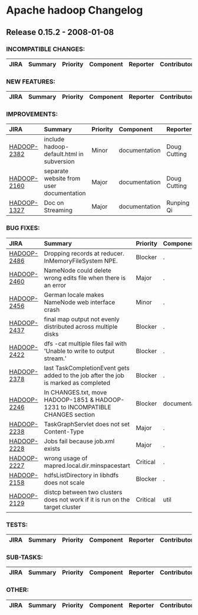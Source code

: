 
<!---
# Licensed to the Apache Software Foundation (ASF) under one
# or more contributor license agreements.  See the NOTICE file
# distributed with this work for additional information
# regarding copyright ownership.  The ASF licenses this file
# to you under the Apache License, Version 2.0 (the
# "License"); you may not use this file except in compliance
# with the License.  You may obtain a copy of the License at
#
#     http://www.apache.org/licenses/LICENSE-2.0
#
# Unless required by applicable law or agreed to in writing, software
# distributed under the License is distributed on an "AS IS" BASIS,
# WITHOUT WARRANTIES OR CONDITIONS OF ANY KIND, either express or implied.
# See the License for the specific language governing permissions and
# limitations under the License.
-->
# Apache hadoop Changelog

## Release 0.15.2 - 2008-01-08

### INCOMPATIBLE CHANGES:

| JIRA | Summary | Priority | Component | Reporter | Contributor |
|:---- |:---- | :--- |:---- |:---- |:---- |


### NEW FEATURES:

| JIRA | Summary | Priority | Component | Reporter | Contributor |
|:---- |:---- | :--- |:---- |:---- |:---- |


### IMPROVEMENTS:

| JIRA | Summary | Priority | Component | Reporter | Contributor |
|:---- |:---- | :--- |:---- |:---- |:---- |
| [HADOOP-2382](https://issues.apache.org/jira/browse/HADOOP-2382) | include hadoop-default.html in subversion |  Minor | documentation | Doug Cutting |  |
| [HADOOP-2160](https://issues.apache.org/jira/browse/HADOOP-2160) | separate website from user documentation |  Major | documentation | Doug Cutting | Doug Cutting |
| [HADOOP-1327](https://issues.apache.org/jira/browse/HADOOP-1327) | Doc on Streaming |  Major | documentation | Runping Qi | Rob Weltman |


### BUG FIXES:

| JIRA | Summary | Priority | Component | Reporter | Contributor |
|:---- |:---- | :--- |:---- |:---- |:---- |
| [HADOOP-2486](https://issues.apache.org/jira/browse/HADOOP-2486) | Dropping records at reducer.  InMemoryFileSystem NPE. |  Blocker | . | Koji Noguchi | Devaraj Das |
| [HADOOP-2460](https://issues.apache.org/jira/browse/HADOOP-2460) | NameNode could delete wrong edits file when there is an error |  Major | . | Raghu Angadi | dhruba borthakur |
| [HADOOP-2456](https://issues.apache.org/jira/browse/HADOOP-2456) | German locale makes NameNode web interface crash |  Minor | . | Matthias Friedrich | Matthias Friedrich |
| [HADOOP-2437](https://issues.apache.org/jira/browse/HADOOP-2437) | final map output not evenly distributed across multiple disks |  Blocker | . | Christian Kunz | Arun C Murthy |
| [HADOOP-2422](https://issues.apache.org/jira/browse/HADOOP-2422) | dfs -cat multiple files fail with 'Unable to write to output stream.' |  Blocker | . | Koji Noguchi | Raghu Angadi |
| [HADOOP-2378](https://issues.apache.org/jira/browse/HADOOP-2378) | last TaskCompletionEvent gets added to the job after the job is marked as completed |  Blocker | . | Alejandro Abdelnur | Devaraj Das |
| [HADOOP-2246](https://issues.apache.org/jira/browse/HADOOP-2246) | In CHANGES.txt, move HADOOP-1851 & HADOOP-1231 to INCOMPATIBLE CHANGES section |  Blocker | documentation | Devaraj Das | Arun C Murthy |
| [HADOOP-2238](https://issues.apache.org/jira/browse/HADOOP-2238) | TaskGraphServlet does not set Content-Type |  Major | . | Paul Saab |  |
| [HADOOP-2228](https://issues.apache.org/jira/browse/HADOOP-2228) | Jobs fail because job.xml exists |  Major | . | Johan Oskarsson | Johan Oskarsson |
| [HADOOP-2227](https://issues.apache.org/jira/browse/HADOOP-2227) | wrong usage of mapred.local.dir.minspacestart |  Critical | . | Christian Kunz | Amareshwari Sriramadasu |
| [HADOOP-2158](https://issues.apache.org/jira/browse/HADOOP-2158) | hdfsListDirectory in libhdfs does not scale |  Blocker | . | Christian Kunz | Christian Kunz |
| [HADOOP-2129](https://issues.apache.org/jira/browse/HADOOP-2129) | distcp between two clusters does not work if it is run on the target cluster |  Critical | util | Murtaza A. Basrai | Doug Cutting |


### TESTS:

| JIRA | Summary | Priority | Component | Reporter | Contributor |
|:---- |:---- | :--- |:---- |:---- |:---- |


### SUB-TASKS:

| JIRA | Summary | Priority | Component | Reporter | Contributor |
|:---- |:---- | :--- |:---- |:---- |:---- |


### OTHER:

| JIRA | Summary | Priority | Component | Reporter | Contributor |
|:---- |:---- | :--- |:---- |:---- |:---- |


